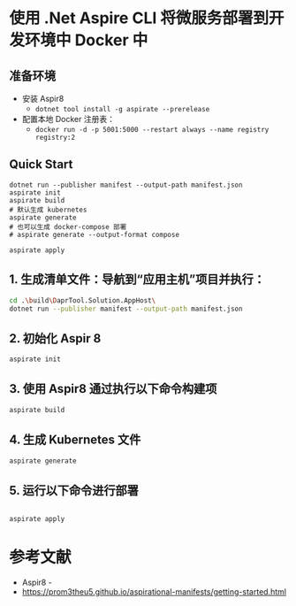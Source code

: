 # 使用 .Net Aspire CLI 将微服务部署到开发环境中 Docker 中

## 准备环境

- 安装 Aspir8 
	- `dotnet tool install -g aspirate --prerelease`
- 配置本地 Docker 注册表：	
	- `docker run -d -p 5001:5000 --restart always --name registry registry:2`

## Quick Start

```
dotnet run --publisher manifest --output-path manifest.json
aspirate init
aspirate build
# 默认生成 kubernetes
aspirate generate
# 也可以生成 docker-compose 部署
# aspirate generate --output-format compose

aspirate apply
```



## 1. 生成清单文件：导航到“应用主机”项目并执行：

```bash
cd .\build\DaprTool.Solution.AppHost\
dotnet run --publisher manifest --output-path manifest.json
```


## 2. 初始化 Aspir 8

```bash
aspirate init
```


## 3. 使用 Aspir8 通过执行以下命令构建项

```bash
aspirate build
```


## 4. 生成 Kubernetes 文件

```bash
aspirate generate
```


## 5. 运行以下命令进行部署

```bash

aspirate apply
```




# 参考文献

- Aspir8 -  
- https://prom3theu5.github.io/aspirational-manifests/getting-started.html

